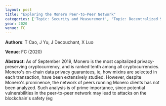 ```yaml
---
layout: post
title: "Exploring the Monero Peer-to-Peer Network"
categories: ['Topic: Security and Measurement', 'Topic: Decentralized Systems', '2020', 'Venue: FC']
year: 2020
venue: FC
---
```

**Authors**: T Cao, J Yu, J Decouchant, X Luo

**Venue**: FC (2020)

**Abstract**: As of September 2019, Monero is the most capitalized privacy-preserving cryptocurrency, and is ranked tenth among all cryptocurrencies. Monero's on-chain data privacy guarantees, ie, how mixins are selected in each transaction, have been extensively studied. However, despite Monero's prominence, the network of peers running Monero clients has not been analyzed. Such analysis is of prime importance, since potential vulnerabilities in the peer-to-peer network may lead to attacks on the blockchain's safety (eg
